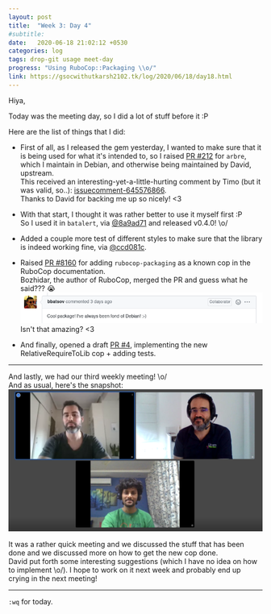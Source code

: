 ```yaml
---
layout: post
title:  "Week 3: Day 4"
#subtitle:
date:   2020-06-18 21:02:12 +0530
categories: log
tags: drop-git usage meet-day
progress: "Using RuboCop::Packaging \\o/"
link: https://gsocwithutkarsh2102.tk/log/2020/06/18/day18.html
---
```


Hiya,

Today was the meeting day, so I did a lot of stuff before it :P

Here are the list of things that I did:

- First of all, as I released the gem yesterday, I wanted to make sure that
  it is being used for what it's intended to, so I raised [PR #212](https://github.com/activeadmin/arbre/pull/212)
  for `arbre`, which I maintain in Debian, and otherwise being maintained
  by David, upstream.  
  This received an interesting-yet-a-little-hurting comment by Timo (but
  it was valid, so..): [issuecomment-645576866](https://github.com/activeadmin/arbre/pull/212#issuecomment-645576866).  
  Thanks to David for backing me up so nicely! <3

- With that start, I thought it was rather better to use it myself first :P  
  So I used it in `batalert`, via [@8a9ad71](https://github.com/utkarsh2102/batalert/commit/8a9ad71104894f2422a11f8f02924c7cabaee25c)
  and released v0.4.0! \o/

- Added a couple more test of different styles to make sure that the
  library is indeed working fine, via [@ccd081c](https://github.com/utkarsh2102/rubocop-packaging/commit/ccd081c3be70b5415955e848cb4f2bfc50a5ed4f).

- Raised [PR #8160](https://github.com/rubocop-hq/rubocop/pull/8160) for
  adding `rubocop-packaging` as a known cop in the RuboCop documentation.  
  Bozhidar, the author of RuboCop, merged the PR and guess what he said??? 😭
  ![](/assets/images/bbatsov-comment.png)  
  Isn't that amazing? <3

- And finally, opened a draft [PR #4](https://github.com/utkarsh2102/rubocop-packaging/pull/4),
  implementing the new RelativeRequireToLib cop + adding tests.

---

And lastly, we had our third weekly meeting! \o/  
And as usual, here's the snapshot:
![meeting snapshot](/assets/images/meeting3.png)

It was a rather quick meeting and we discussed the stuff that has been
done and we discussed more on how to get the new cop done.  
David put forth some interesting suggestions (which I have no idea on how
to implement \o/). I hope to work on it next week and probably end up
crying in the next meeting!

---

`:wq` for today.
